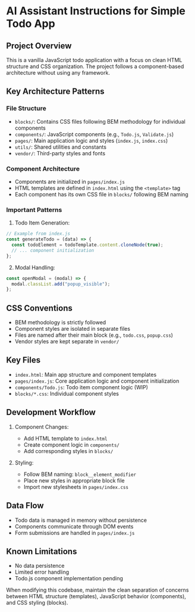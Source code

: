 # AI Assistant Instructions for Simple Todo App

## Project Overview
This is a vanilla JavaScript todo application with a focus on clean HTML structure and CSS organization. The project follows a component-based architecture without using any framework.

## Key Architecture Patterns

### File Structure
- `blocks/`: Contains CSS files following BEM methodology for individual components
- `components/`: JavaScript components (e.g., `Todo.js`, `Validate.js`)
- `pages/`: Main application logic and styles (`index.js`, `index.css`)
- `utils/`: Shared utilities and constants
- `vendor/`: Third-party styles and fonts

### Component Architecture
- Components are initialized in `pages/index.js`
- HTML templates are defined in `index.html` using the `<template>` tag
- Each component has its own CSS file in `blocks/` following BEM naming

### Important Patterns
1. Todo Item Generation:
```javascript
// Example from index.js
const generateTodo = (data) => {
  const todoElement = todoTemplate.content.cloneNode(true);
  // ... component initialization
};
```

2. Modal Handling:
```javascript
const openModal = (modal) => {
  modal.classList.add("popup_visible");
};
```

## CSS Conventions
- BEM methodology is strictly followed
- Component styles are isolated in separate files
- Files are named after their main block (e.g., `todo.css`, `popup.css`)
- Vendor styles are kept separate in `vendor/`

## Key Files
- `index.html`: Main app structure and component templates
- `pages/index.js`: Core application logic and component initialization
- `components/Todo.js`: Todo item component logic (WIP)
- `blocks/*.css`: Individual component styles

## Development Workflow
1. Component Changes:
   - Add HTML template to `index.html`
   - Create component logic in `components/`
   - Add corresponding styles in `blocks/`

2. Styling:
   - Follow BEM naming: `block__element_modifier`
   - Place new styles in appropriate block file
   - Import new stylesheets in `pages/index.css`

## Data Flow
- Todo data is managed in memory without persistence
- Components communicate through DOM events
- Form submissions are handled in `pages/index.js`

## Known Limitations
- No data persistence
- Limited error handling
- Todo.js component implementation pending

When modifying this codebase, maintain the clean separation of concerns between HTML structure (templates), JavaScript behavior (components), and CSS styling (blocks).